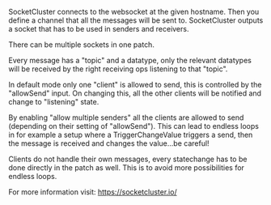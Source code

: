 SocketCluster connects to the websocket at the given hostname. Then you define a channel that all the messages will be sent to. SocketCluster outputs a socket that has to be used in senders and receivers. 

There can be multiple sockets in one patch.

Every message has a "topic" and a datatype, only the relevant datatypes will be received by the right receiving ops listening to that "topic".

In default mode only one "client" is allowed to send, this is controlled by the "allowSend" input. On changing this, all the other clients will be notified and change to "listening" state.

By enabling "allow multiple senders" all the clients are allowed to send (depending on their setting of "allowSend"). This can lead to endless loops in for example a setup where a TriggerChangeValue triggers a send, then the message is received and changes the value...be careful!

Clients do not handle their own messages, every statechange has to be done directly in the patch as well. This is to avoid more possibilities for endless loops.

For more information visit: https://socketcluster.io/
